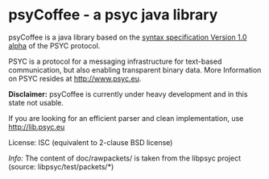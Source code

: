 # psyCoffee - a psyc java library

psyCoffee is a java library based on the [syntax specification Version 1.0 alpha](http://about.psyc.eu/Spec:Syntax) of the PSYC protocol.

PSYC is a protocol for a messaging infrastructure for text-based communication, but also enabling transparent binary data.
More Information on PSYC resides at http://www.psyc.eu.

**Disclaimer:** psyCoffee is currently under heavy development and in this state not usable.

If you are looking for an efficient parser and clean implementation, use http://lib.psyc.eu

License: ISC (equivalent to 2-clause BSD license)

*Info:* The content of doc/rawpackets/ is taken from the libpsyc project (source: libpsyc/test/packets/*)